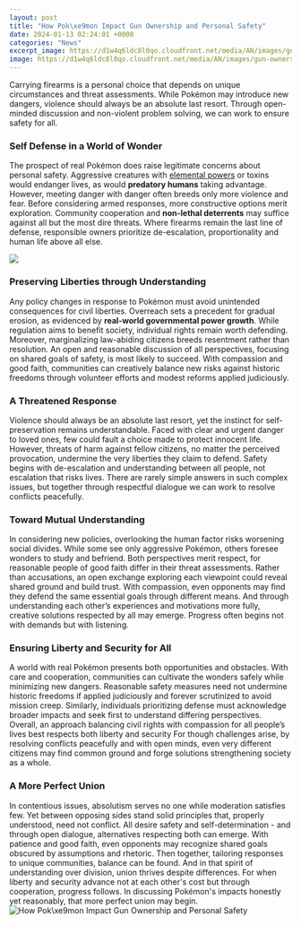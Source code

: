 ```yaml
---
layout: post
title: "How Pok\xe9mon Impact Gun Ownership and Personal Safety"
date: 2024-01-13 02:24:01 +0000
categories: "News"
excerpt_image: https://d1w4q6ldc8l0qo.cloudfront.net/media/AN/images/gun-ownership-in-america-hero.jpg
image: https://d1w4q6ldc8l0qo.cloudfront.net/media/AN/images/gun-ownership-in-america-hero.jpg
---
```


Carrying firearms is a personal choice that depends on unique circumstances and threat assessments. While Pokémon may introduce new dangers, violence should always be an absolute last resort. Through open-minded discussion and non-violent problem solving, we can work to ensure safety for all.
### Self Defense in a World of Wonder
The prospect of real Pokémon does raise legitimate concerns about personal safety. Aggressive creatures with [elemental powers](https://store.fi.io.vn/chihuahuas-mom-dog-walker-funny-pun4510-t-shirt) or toxins would endanger lives, as would **predatory humans** taking advantage. However, meeting danger with danger often breeds only more violence and fear. Before considering armed responses, more constructive options merit exploration. Community cooperation and **non-lethal deterrents** may suffice against all but the most dire threats. Where firearms remain the last line of defense, responsible owners prioritize de-escalation, proportionality and human life above all else.

![](https://thehomesteadsurvival.com/wp-content/uploads/2016/12/Firearms-Safety-for-Newbies.jpg)
### Preserving Liberties through Understanding     
Any policy changes in response to Pokémon must avoid unintended consequences for civil liberties. Overreach sets a precedent for gradual erosion, as evidenced by **real-world governmental power growth**. While regulation aims to benefit society, individual rights remain worth defending. Moreover, marginalizing law-abiding citizens breeds resentment rather than resolution. An open and reasonable discussion of all perspectives, focusing on shared goals of safety, is most likely to succeed. With compassion and good faith, communities can creatively balance new risks against historic freedoms through volunteer efforts and modest reforms applied judiciously.  
### A Threatened Response  
Violence should always be an absolute last resort, yet the instinct for self-preservation remains understandable. Faced with clear and urgent danger to loved ones, few could fault a choice made to protect innocent life. However, threats of harm against fellow citizens, no matter the perceived provocation, undermine the very liberties they claim to defend. Safety begins with de-escalation and understanding between all people, not escalation that risks lives. There are rarely simple answers in such complex issues, but together through respectful dialogue we can work to resolve conflicts peacefully.
### Toward Mutual Understanding
In considering new policies, overlooking the human factor risks worsening social divides. While some see only aggressive Pokémon, others foresee wonders to study and befriend. Both perspectives merit respect, for reasonable people of good faith differ in their threat assessments. Rather than accusations, an open exchange exploring each viewpoint could reveal shared ground and build trust. With compassion, even opponents may find they defend the same essential goals through different means. And through understanding each other’s experiences and motivations more fully, creative solutions respected by all may emerge. Progress often begins not with demands but with listening.
### Ensuring Liberty and Security for All
A world with real Pokémon presents both opportunities and obstacles. With care and cooperation, communities can cultivate the wonders safely while minimizing new dangers. Reasonable safety measures need not undermine historic freedoms if applied judiciously and forever scrutinized to avoid mission creep. Similarly, individuals prioritizing defense must acknowledge broader impacts and seek first to understand differing perspectives. Overall, an approach balancing civil rights with compassion for all people’s lives best respects both liberty and security For though challenges arise, by resolving conflicts peacefully and with open minds, even very different citizens may find common ground and forge solutions strengthening society as a whole.
### A More Perfect Union 
In contentious issues, absolutism serves no one while moderation satisfies few. Yet between opposing sides stand solid principles that, properly understood, need not conflict. All desire safety and self-determination - and through open dialogue, alternatives respecting both can emerge. With patience and good faith, even opponents may recognize shared goals obscured by assumptions and rhetoric. Then together, tailoring responses to unique communities, balance can be found. And in that spirit of understanding over division, union thrives despite differences. For when liberty and security advance not at each other's cost but through cooperation, progress follows. In discussing Pokémon's impacts honestly yet reasonably, that more perfect union may begin.
![How Pok\xe9mon Impact Gun Ownership and Personal Safety](https://d1w4q6ldc8l0qo.cloudfront.net/media/AN/images/gun-ownership-in-america-hero.jpg)